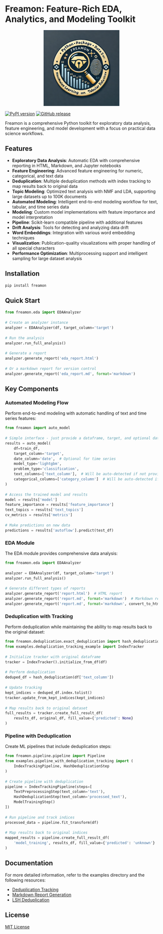 # Freamon: Feature-Rich EDA, Analytics, and Modeling Toolkit

<p align="center">
  <img src="package_logo.webp" alt="Freamon Logo" width="250"/>
</p>

[![PyPI version](https://img.shields.io/pypi/v/freamon.svg)](https://pypi.org/project/freamon/)
[![GitHub release](https://img.shields.io/github/v/release/srepho/freamon)](https://github.com/srepho/freamon/releases)

Freamon is a comprehensive Python toolkit for exploratory data analysis, feature engineering, and model development with a focus on practical data science workflows.

## Features

- **Exploratory Data Analysis**: Automatic EDA with comprehensive reporting in HTML, Markdown, and Jupyter notebooks
- **Feature Engineering**: Advanced feature engineering for numeric, categorical, and text data
- **Deduplication**: Multiple deduplication methods with index tracking to map results back to original data
- **Topic Modeling**: Optimized text analysis with NMF and LDA, supporting large datasets up to 100K documents
- **Automated Modeling**: Intelligent end-to-end modeling workflow for text, tabular, and time series data
- **Modeling**: Custom model implementations with feature importance and model interpretation
- **Pipeline**: Scikit-learn compatible pipeline with additional features
- **Drift Analysis**: Tools for detecting and analyzing data drift
- **Word Embeddings**: Integration with various word embedding techniques
- **Visualization**: Publication-quality visualizations with proper handling of all special characters
- **Performance Optimization**: Multiprocessing support and intelligent sampling for large dataset analysis

## Installation

```bash
pip install freamon
```

## Quick Start

```python
from freamon.eda import EDAAnalyzer

# Create an analyzer instance
analyzer = EDAAnalyzer(df, target_column='target')

# Run the analysis
analyzer.run_full_analysis()

# Generate a report
analyzer.generate_report('eda_report.html')

# Or a markdown report for version control
analyzer.generate_report('eda_report.md', format='markdown')
```

## Key Components

### Automated Modeling Flow

Perform end-to-end modeling with automatic handling of text and time series features:

```python
from freamon import auto_model

# Simple interface - just provide a dataframe, target, and optional date column
results = auto_model(
    df=train_df,
    target_column='target',
    date_column='date',  # Optional for time series
    model_type='lightgbm',
    problem_type='classification',
    text_columns=['text_column'],  # Will be auto-detected if not provided
    categorical_columns=['category_column']  # Will be auto-detected if not provided
)

# Access the trained model and results
model = results['model']
feature_importance = results['feature_importance']
text_topics = results['text_topics']
cv_metrics = results['metrics']

# Make predictions on new data
predictions = results['autoflow'].predict(test_df)
```

### EDA Module

The EDA module provides comprehensive data analysis:

```python
from freamon.eda import EDAAnalyzer

analyzer = EDAAnalyzer(df, target_column='target')
analyzer.run_full_analysis()

# Generate different types of reports
analyzer.generate_report('report.html')  # HTML report
analyzer.generate_report('report.md', format='markdown')  # Markdown report
analyzer.generate_report('report.md', format='markdown', convert_to_html=True)  # Both formats
```

### Deduplication with Tracking

Perform deduplication while maintaining the ability to map results back to the original dataset:

```python
from freamon.deduplication.exact_deduplication import hash_deduplication
from examples.deduplication_tracking_example import IndexTracker

# Initialize tracker with original dataframe
tracker = IndexTracker().initialize_from_df(df)

# Perform deduplication
deduped_df = hash_deduplication(df['text_column'])

# Update tracking
kept_indices = deduped_df.index.tolist()
tracker.update_from_kept_indices(kept_indices)

# Map results back to original dataset
full_results = tracker.create_full_result_df(
    results_df, original_df, fill_value={'predicted': None}
)
```

### Pipeline with Deduplication

Create ML pipelines that include deduplication steps:

```python
from freamon.pipeline.pipeline import Pipeline
from examples.pipeline_with_deduplication_tracking import (
    IndexTrackingPipeline, HashDeduplicationStep
)

# Create pipeline with deduplication
pipeline = IndexTrackingPipeline(steps=[
    TextPreprocessingStep(text_column='text'),
    HashDeduplicationStep(text_column='processed_text'),
    ModelTrainingStep()
])

# Run pipeline and track indices
processed_data = pipeline.fit_transform(df)

# Map results back to original indices
mapped_results = pipeline.create_full_result_df(
    'model_training', results_df, fill_value={'predicted': 'unknown'}
)
```

## Documentation

For more detailed information, refer to the examples directory and the following resources:

- [Deduplication Tracking](README_DEDUPLICATION_TRACKING.md)
- [Markdown Report Generation](README_MARKDOWN_REPORTS.md)
- [LSH Deduplication](README_LSH_DEDUPLICATION.md)

## License

[MIT License](LICENSE)